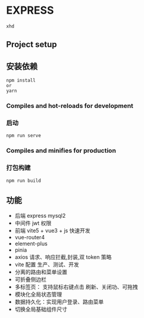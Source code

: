 # EXPRESS

```
xhd
```

## Project setup

## 安装依赖

```
npm install
or
yarn
```

### Compiles and hot-reloads for development

### 启动

```
npm run serve
```

### Compiles and minifies for production

### 打包构建

```
npm run build
```

## 功能

-   后端 express mysql2
-   中间件 jwt 权限
-   前端 vite5 + vue3 + js 快速开发
-   vue-router4
-   element-plus
-   pinia
-   axios 请求、响应拦截,封装,双 token 策略
-   vite 配置 生产、测试、开发
-   分离的路由和菜单设置
-   可折叠侧边栏
-   多标签页： 支持鼠标右键点击 刷新、关闭功、可拖拽
-   模块化全局状态管理
-   数据持久化：实现用户登录、路由菜单
-   切换全局基础组件尺寸
